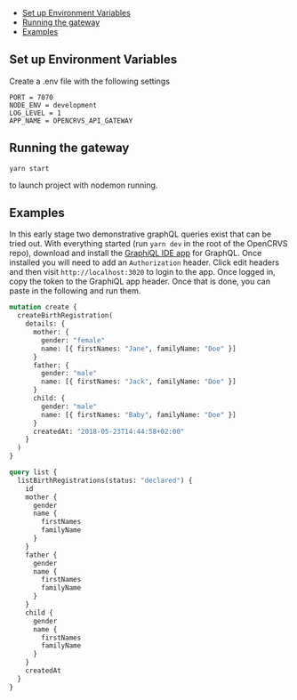 <!-- START doctoc generated TOC please keep comment here to allow auto update -->
<!-- DON'T EDIT THIS SECTION, INSTEAD RE-RUN doctoc TO UPDATE -->


- [Set up Environment Variables](#set-up-environment-variables)
- [Running the gateway](#running-the-gateway)
- [Examples](#examples)

<!-- END doctoc generated TOC please keep comment here to allow auto update -->

## Set up Environment Variables

Create a .env file with the following settings

```
PORT = 7070
NODE_ENV = development
LOG_LEVEL = 1
APP_NAME = OPENCRVS_API_GATEWAY
```

## Running the gateway

```
yarn start
```

to launch project with nodemon running.

## Examples

In this early stage two demonstrative graphQL queries exist that can be tried out. With everything started (run `yarn dev` in the root of the OpenCRVS repo), download and install the [Graph*i*QL IDE app](https://electronjs.org/apps/graphiql) for GraphQL. Once installed you will need to add an `Authorization` header. Click edit headers and then visit `http://localhost:3020` to login to the app. Once logged in, copy the token to the GraphiQL app header. Once that is done, you can paste in the following and run them.

```graphql
mutation create {
  createBirthRegistration(
    details: {
      mother: {
        gender: "female"
        name: [{ firstNames: "Jane", familyName: "Doe" }]
      }
      father: {
        gender: "male"
        name: [{ firstNames: "Jack", familyName: "Doe" }]
      }
      child: {
        gender: "male"
        name: [{ firstNames: "Baby", familyName: "Doe" }]
      }
      createdAt: "2018-05-23T14:44:58+02:00"
    }
  )
}

query list {
  listBirthRegistrations(status: "declared") {
    id
    mother {
      gender
      name {
        firstNames
        familyName
      }
    }
    father {
      gender
      name {
        firstNames
        familyName
      }
    }
    child {
      gender
      name {
        firstNames
        familyName
      }
    }
    createdAt
  }
}
```
